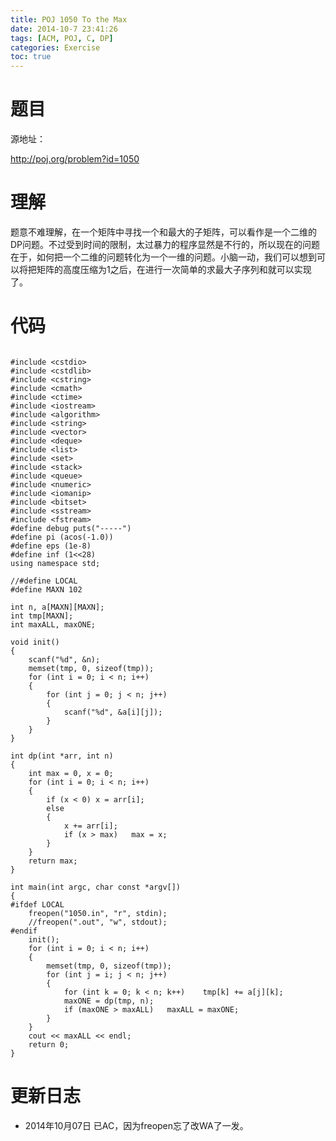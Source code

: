 ```yaml
---
title: POJ 1050 To the Max
date: 2014-10-7 23:41:26
tags: [ACM, POJ, C, DP]
categories: Exercise
toc: true
---
```

# 题目
源地址：

http://poj.org/problem?id=1050

# 理解
题意不难理解，在一个矩阵中寻找一个和最大的子矩阵，可以看作是一个二维的DP问题。不过受到时间的限制，太过暴力的程序显然是不行的，所以现在的问题在于，如何把一个二维的问题转化为一个一维的问题。小脑一动，我们可以想到可以将把矩阵的高度压缩为1之后，在进行一次简单的求最大子序列和就可以实现了。

<!-- more -->

# 代码

```

#include <cstdio>
#include <cstdlib>
#include <cstring>
#include <cmath>
#include <ctime>
#include <iostream>
#include <algorithm>
#include <string>
#include <vector>
#include <deque>
#include <list>
#include <set>
#include <stack>
#include <queue>
#include <numeric>
#include <iomanip>
#include <bitset>
#include <sstream>
#include <fstream>
#define debug puts("-----")
#define pi (acos(-1.0))
#define eps (1e-8)
#define inf (1<<28)
using namespace std;

//#define LOCAL
#define MAXN 102

int n, a[MAXN][MAXN];
int tmp[MAXN];
int maxALL, maxONE;

void init()
{
    scanf("%d", &n);
    memset(tmp, 0, sizeof(tmp));
    for (int i = 0; i < n; i++)
    {
        for (int j = 0; j < n; j++)
        {
            scanf("%d", &a[i][j]);
        }
    }
}

int dp(int *arr, int n)
{
    int max = 0, x = 0;
    for (int i = 0; i < n; i++)
    {
        if (x < 0) x = arr[i];
        else
        {
            x += arr[i];
            if (x > max)   max = x;
        }
    }
    return max;
}

int main(int argc, char const *argv[])
{
#ifdef LOCAL
    freopen("1050.in", "r", stdin);
    //freopen(".out", "w", stdout);
#endif
    init();
    for (int i = 0; i < n; i++)
    {
        memset(tmp, 0, sizeof(tmp));
        for (int j = i; j < n; j++)
        {
            for (int k = 0; k < n; k++)    tmp[k] += a[j][k];
            maxONE = dp(tmp, n);
            if (maxONE > maxALL)   maxALL = maxONE;
        }
    }
    cout << maxALL << endl;
    return 0;
}

```

# 更新日志
- 2014年10月07日 已AC，因为freopen忘了改WA了一发。